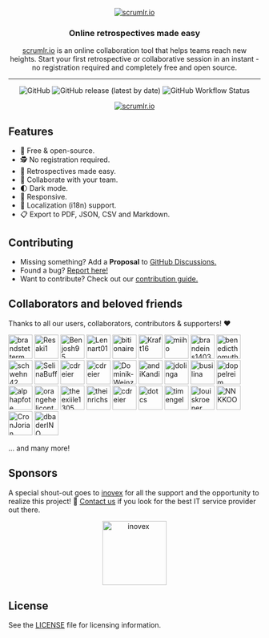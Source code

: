 <p align="center">
  <a href="https://scrumlr.io">
    <img src="scrumlr.png" alt="scrumlr.io" />
  </a>
</p>

<h3 align="center">Online retrospectives made easy</h3>
<p align="center"><a href="https://scrumlr.io">scrumlr.io</a> is an online collaboration tool that helps teams reach new heights. Start your first retrospective or collaborative session in an instant - no registration required and completely free and open source. </p>

---

<p align="center">
  <img alt="GitHub" src="https://img.shields.io/github/license/inovex/scrumlr.io?style=for-the-badge">
  <img alt="GitHub release (latest by date)" src="https://img.shields.io/github/v/release/inovex/scrumlr.io?style=for-the-badge">
  <img alt="GitHub Workflow Status" src="https://img.shields.io/github/actions/workflow/status/inovex/scrumlr.io/continuous-integration.yml?style=for-the-badge">
</p>


<p align="center">
  <a href="https://scrumlr.io">
    <img src="board.png" alt="scrumlr.io" />
  </a>
</p>

## Features
- 💯 Free & open-source.
- 🕵️ No registration required.
- 🔁 Retrospectives made easy.
- 🤝 Collaborate with your team.
- 🌓 Dark mode.
- 📱 Responsive.
- 👅 Localization (i18n) support.
- 📋 Export to PDF, JSON, CSV and Markdown.

## Contributing

- Missing something? Add a **Proposal** to [GitHub Discussions.](https://github.com/inovex/scrumlr.io/discussions/new?category=proposals)
- Found a bug? [Report here!](https://github.com/inovex/scrumlr.io/issues)
- Want to contribute? Check out our [contribution guide.](https://github.com/inovex/scrumlr.io/blob/main/CONTRIBUTING.md)

## Collaborators and beloved friends
Thanks to all our users, collaborators, contributors & supporters! ❤️

[<img src="https://avatars.githubusercontent.com/u/36969812?s=48&amp;v=4" width="48" height="48" alt="brandstetterm">](https://github.com/brandstetterm)
[<img src="https://avatars.githubusercontent.com/u/35272402?s=48&amp;v=4" width="48" height="48" alt="Resaki1">](https://github.com/Resaki1)
[<img src="https://avatars.githubusercontent.com/u/49522775?s=48&amp;v=4" width="48" height="48" alt="Benjosh95">](https://github.com/Benjosh95)
[<img src="https://avatars.githubusercontent.com/u/79283124?v=4&amp;v=4" width="48" height="48" alt="Lennart01">](https://github.com/lennart01)
[<img src="https://avatars.githubusercontent.com/u/1539948?s=48&amp;v=4" width="48" height="48" alt="bitionaire">](https://github.com/bitionaire)
[<img src="https://avatars.githubusercontent.com/u/105675885?s=48&amp;v=4" width="48" height="48" alt="Kraft16">](https://github.com/Kraft16)
[<img src="https://avatars.githubusercontent.com/u/5772868?s=48&amp;v=4" width="48" height="48" alt="miiho">](https://github.com/miiho)
[<img src="https://avatars.githubusercontent.com/u/70689411?s=48&amp;v=4" width="48" height="48" alt="brandeins1403">](https://github.com/brandeins1403)
[<img src="https://avatars.githubusercontent.com/u/56362368?s=48&v=4" width="48" height="48" alt="benedicthomuth">](https://github.com/benedicthomuth)
[<img src="https://avatars.githubusercontent.com/u/7889564?s=48&amp;v=4" width="48" height="48" alt="schwehn42">](https://github.com/schwehn42)
[<img src="https://avatars.githubusercontent.com/u/116653219?s=48&amp;v=4" width="48" height="48" alt="SelinaBuff">](https://github.com/SelinaBuff)
[<img src="https://avatars.githubusercontent.com/u/741171?s=36&amp;v=4" width="48" height="48" alt="cdreier">](https://github.com/wlbr)
[<img src="https://avatars.githubusercontent.com/u/5778920?s=36&amp;v=4" width="48" height="48" alt="cdreier">](https://github.com/bontscho)
[<img src="https://avatars.githubusercontent.com/u/60005702?s=36&amp;v=4" width="48" height="48" alt="Dominik-Weinzierl">](https://github.com/Dominik-Weinzierl)
[<img src="https://avatars.githubusercontent.com/u/86951527?s=36&amp;v=4" width="48" height="48" alt="andiKandi">](https://github.com/andiKandi)
[<img src="https://avatars.githubusercontent.com/u/97038583?s=36&amp;v=4" width="48" height="48" alt="jdolinga">](https://github.com/jdolinga)
[<img src="https://avatars.githubusercontent.com/u/5882421?s=36&amp;v=4" width="48" height="48" alt="busilina">](https://github.com/busilina)
[<img src="https://avatars.githubusercontent.com/u/400103?s=36&amp;v=4" width="48" height="48" alt="doppelreim">](https://github.com/doppelreim)
[<img src="https://avatars.githubusercontent.com/u/28045496?s=36&amp;v=4" width="48" height="48" alt="alphapfote">](https://github.com/alphapfote)
[<img src="https://avatars.githubusercontent.com/u/23505569?s=36&amp;v=4" width="48" height="48" alt="orangehelicopter">](https://github.com/orangehelicopter)
[<img src="https://avatars.githubusercontent.com/u/24627030?s=36&amp;v=4" width="48" height="48" alt="theexiile1305">](https://github.com/theexiile1305)
[<img src="https://avatars.githubusercontent.com/u/8872752?s=36&amp;v=4" width="48" height="48" alt="theinrichs">](https://github.com/theinrichs)
[<img src="https://avatars.githubusercontent.com/u/731608?s=36&amp;v=4" width="48" height="48" alt="cdreier">](https://github.com/cdreier)
[<img src="https://avatars.githubusercontent.com/u/3976183?s=36&v=4" width="48" height="48" alt="dotcs">](https://github.com/dotcs)
[<img src="https://avatars.githubusercontent.com/u/32651718?s=36&amp;v=4" width="48" height="48" alt="timengel">](https://github.com/timengel)
[<img src="https://avatars.githubusercontent.com/u/68269653?s=36&amp;v=4" width="48" height="48" alt="louiskroener">](https://github.com/louiskroener)
[<img src="https://avatars.githubusercontent.com/u/58441634?s=3648&amp;v=4" width="48" height="48" alt="NNKKOO">](https://github.com/NNKKOO)
[<img src="https://avatars.githubusercontent.com/u/44020029?s=48&amp;v=4" width="48" height="48" alt="CronJorian">](https://github.com/CronJorian)
[<img src="https://avatars.githubusercontent.com/u/88541778?s=48&amp;v=4" width="48" height="48" alt="dbaderINO">](https://github.com/dbaderINO)

... and many more!

## Sponsors
A special shout-out goes to [inovex](https://inovex.de) for all the support and the opportunity to realize this project! 🙌
[Contact us](https://www.inovex.de/de/kontakt/) if you look for the best IT service provider out there.
<p align="center" style="margin: 0">
  <a href="https://inovex.de/en/" align="center">
    <img src="inovex.svg" height="128" alt="inovex">
  </a>
</p>



## License

See the [LICENSE](./LICENSE) file for licensing information.
